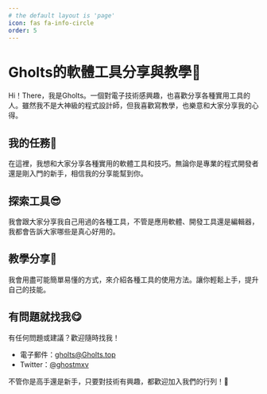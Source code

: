 ```yaml
---
# the default layout is 'page'
icon: fas fa-info-circle
order: 5
---
```


# Gholts的軟體工具分享與教學🤩

Hi！There，我是Gholts。一個對電子技術感興趣，也喜歡分享各種實用工具的人。雖然我不是大神級的程式設計師，但我喜歡寫教學，也樂意和大家分享我的心得。

## 我的任務🫡

在這裡，我想和大家分享各種實用的軟體工具和技巧。無論你是專業的程式開發者還是剛入門的新手，相信我的分享能幫到你。

## 探索工具😎

我會跟大家分享我自己用過的各種工具，不管是應用軟體、開發工具還是編輯器，我都會告訴大家哪些是真心好用的。

## 教學分享🥸

我會用盡可能簡單易懂的方式，來介紹各種工具的使用方法。讓你輕鬆上手，提升自己的技能。

## 有問題就找我😋

有任何問題或建議？歡迎隨時找我！

- 電子郵件：[gholts@Gholts.top](mailto:gholts@Gholts.top)
- Twitter：[@ghostmxv](https://twitter.com/ghostmxv)

不管你是高手還是新手，只要對技術有興趣，都歡迎加入我們的行列！🥰
